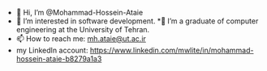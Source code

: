 * 👋 Hi, I’m @Mohammad-Hossein-Ataie
* 👀 I’m interested in software development.
*🌱 I’m a graduate of computer engineering at the University of Tehran.
* 📫 How to reach me: mh.ataie@ut.ac.ir
* my LinkedIn account: https://www.linkedin.com/mwlite/in/mohammad-hossein-ataie-b8279a1a3



<!---
Mohammad-Hossein-Ataie/Mohammad-Hossein-Ataie is a ✨ special ✨ repository because its `README.md` (this file) appears on your GitHub profile.
You can click the Preview link to take a look at your changes.
--->
